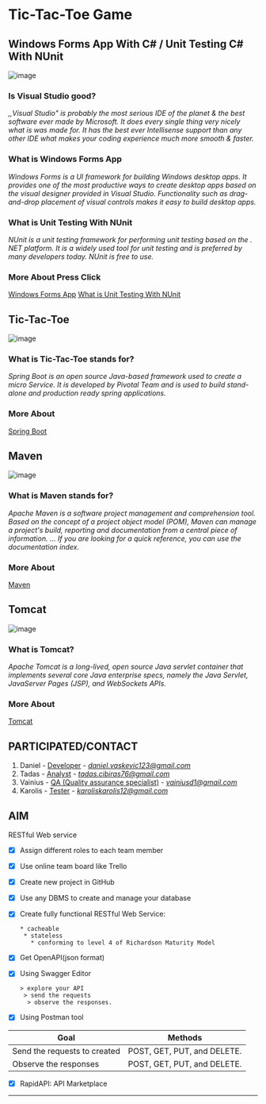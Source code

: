 **Tic-Tac-Toe Game**
===

## Windows Forms App With C# / Unit Testing C# With NUnit 

![image](https://1000logos.net/wp-content/uploads/2020/08/Visual-Studio-Logo.png)

### Is Visual Studio good?

*,,Visual Studio" is probably the most serious IDE of the planet & the best software ever made by Microsoft. It does every single thing very nicely what is was made for. It has the best ever Intellisense support than any other IDE what makes your coding experience much more smooth & faster.*

### What is Windows Forms App

*Windows Forms is a UI framework for building Windows desktop apps. It provides one of the most productive ways to create desktop apps based on the visual designer provided in Visual Studio. Functionality such as drag-and-drop placement of visual controls makes it easy to build desktop apps.*

### What is Unit Testing With NUnit 

*NUnit is a unit testing framework for performing unit testing based on the . NET platform. It is a widely used tool for unit testing and is preferred by many developers today. NUnit is free to use.*

### More About Press Click

[Windows Forms App](https://docs.microsoft.com/en-us/visualstudio/ide/step-1-create-a-windows-forms-application-project?view=vs-2019)
[What is Unit Testing With NUnit ](https://docs.microsoft.com/en-us/dotnet/core/testing/unit-testing-with-nunit)

## Tic-Tac-Toe 

![image](https://upload.wikimedia.org/wikipedia/commons/thumb/3/32/Tic_tac_toe.svg/1200px-Tic_tac_toe.svg.png)

### What is Tic-Tac-Toe stands for?

*Spring Boot is an open source Java-based framework used to create a micro Service. It is developed by Pivotal Team and is used to build stand-alone and production ready spring applications.*

### More About

[Spring Boot](https://spring.io/projects/spring-boot)

## Maven

![image](https://linuxtips.us/wp-content/uploads/Apache-Maven-logo.jpeg)

### What is Maven stands for?

*Apache Maven is a software project management and comprehension tool. Based on the concept of a project object model (POM), Maven can manage a project's build, reporting and documentation from a central piece of information. ... If you are looking for a quick reference, you can use the documentation index.*

### More About

[Maven](https://maven.apache.org/)


## Tomcat

![image](https://nsfocusglobal.com/wp-content/uploads/2019/04/apachetomcat.jpg)

### What is Tomcat?

*Apache Tomcat is a long-lived, open source Java servlet container that implements several core Java enterprise specs, namely the Java Servlet, JavaServer Pages (JSP), and WebSockets APIs.*

### More About

[Tomcat](https://www.javaworld.com/article/3510460/what-is-apache-tomcat-the-original-java-servlet-container.html)



## PARTICIPATED/CONTACT

1. Daniel - [Developer](https://www.greatsampleresume.com/job-responsibilities/it-developer-responsibilities/) - *daniel.vaskevic123@gmail.com*
2. Tadas - [Analyst](https://www.quora.com/What-is-the-role-of-a-IT-analyst#:~:text=In%20Simple%20%26%20Easy%20Words%2C%20a,the%20business%20needs%20and%20requirements.) - *tadas.cibiras76@gmail.com*
3. Vainius - [QA (Quality assurance specialist)](https://www.signalhire.com/job-descriptions/quality-assurance-(qa)-specialist-job-description) - *vainiusd1@gmail.com*
4. Karolis - [Tester](https://www.businessnewsdaily.com/10761-how-to-become-a-software-tester.html) - *karoliskarolis12@gmail.com*

## AIM

RESTful Web service
- [x] Assign different roles to each team member
- [x] Use online team board like Trello 
- [x] Create new project in GitHub
- [x] Use any DBMS to create and manage your database
- [x] Create fully functional RESTful Web Service:

      * cacheable
       * stateless
         * conforming to level 4 of Richardson Maturity Model
- [x] Get OpenAPI(json format)
- [x] Using Swagger Editor 

      > explore your API
       > send the requests
        > observe the responses.
- [x] Using Postman tool

|Goal | Methods|
|-| -|
Send the requests to created | POST, GET, PUT, and DELETE.
Observe the responses | POST, GET, PUT, and DELETE.

- [x] RapidAPI: API Marketplace

---



